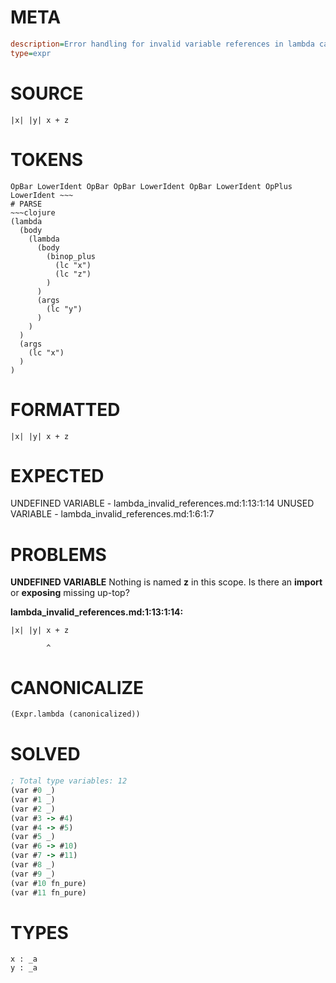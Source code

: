 # META
~~~ini
description=Error handling for invalid variable references in lambda captures
type=expr
~~~
# SOURCE
~~~roc
|x| |y| x + z
~~~
# TOKENS
~~~text
OpBar LowerIdent OpBar OpBar LowerIdent OpBar LowerIdent OpPlus LowerIdent ~~~
# PARSE
~~~clojure
(lambda
  (body
    (lambda
      (body
        (binop_plus
          (lc "x")
          (lc "z")
        )
      )
      (args
        (lc "y")
      )
    )
  )
  (args
    (lc "x")
  )
)
~~~
# FORMATTED
~~~roc
|x| |y| x + z
~~~
# EXPECTED
UNDEFINED VARIABLE - lambda_invalid_references.md:1:13:1:14
UNUSED VARIABLE - lambda_invalid_references.md:1:6:1:7
# PROBLEMS
**UNDEFINED VARIABLE**
Nothing is named **z** in this scope.
Is there an **import** or **exposing** missing up-top?

**lambda_invalid_references.md:1:13:1:14:**
```roc
|x| |y| x + z
```
            ^


# CANONICALIZE
~~~clojure
(Expr.lambda (canonicalized))
~~~
# SOLVED
~~~clojure
; Total type variables: 12
(var #0 _)
(var #1 _)
(var #2 _)
(var #3 -> #4)
(var #4 -> #5)
(var #5 _)
(var #6 -> #10)
(var #7 -> #11)
(var #8 _)
(var #9 _)
(var #10 fn_pure)
(var #11 fn_pure)
~~~
# TYPES
~~~roc
x : _a
y : _a
~~~
